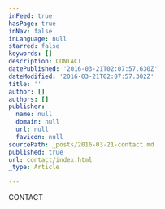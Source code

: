 ```yaml
---
inFeed: true
hasPage: true
inNav: false
inLanguage: null
starred: false
keywords: []
description: CONTACT
datePublished: '2016-03-21T02:07:57.630Z'
dateModified: '2016-03-21T02:07:57.302Z'
title: ''
author: []
authors: []
publisher:
  name: null
  domain: null
  url: null
  favicon: null
sourcePath: _posts/2016-03-21-contact.md
published: true
url: contact/index.html
_type: Article

---
```

CONTACT